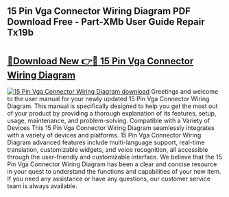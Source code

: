 ## 15 Pin Vga Connector Wiring Diagram PDF Download Free - Part-XMb User Guide Repair Tx19b

# <h2><a href="http://dfl1bs.blite.top/?on=15+Pin+Vga+Connector+Wiring+Diagram">🔗Download New 👉🔴 15 Pin Vga Connector Wiring Diagram</a></h2>

[![15 Pin Vga Connector Wiring Diagram download](https://i.imgur.com/lujVjoI.png)](http://dfl1bs.blite.top/?on=15+Pin+Vga+Connector+Wiring+Diagram)
Greetings and welcome to the user manual for your newly updated 15 Pin Vga Connector Wiring Diagram. This manual is specifically designed to help you get the most out of your product by providing a thorough explanation of its features, setup, usage, maintenance, and problem-solving. Compatible with a Variety of Devices This 15 Pin Vga Connector Wiring Diagram seamlessly integrates with a variety of devices and platforms. 15 Pin Vga Connector Wiring Diagram advanced features include multi-language support, real-time translation, customizable widgets, and voice recognition, all accessible through the user-friendly and customizable interface. We believe that the 15 Pin Vga Connector Wiring Diagram has been a clear and concise resource in your quest to understand the functions and capabilities of your new item. If you need any assistance or have any questions, our customer service team is always available.
